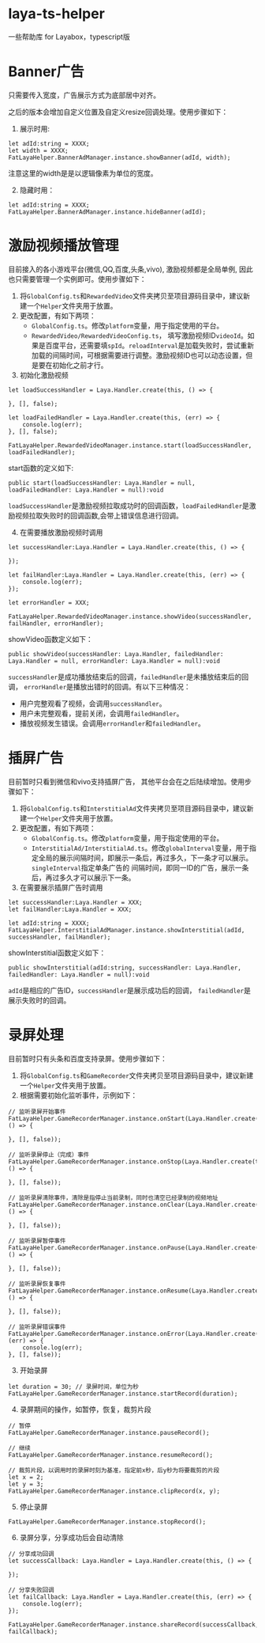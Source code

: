 # laya-ts-helper
一些帮助库 for Layabox，typescript版

# Banner广告
只需要传入宽度，广告展示方式为底部居中对齐。

之后的版本会增加自定义位置及自定义resize回调处理。使用步骤如下：
1. 展示时用:
```
let adId:string = XXXX;
let width = XXXX;
FatLayaHelper.BannerAdManager.instance.showBanner(adId, width);
```

注意这里的width是是以逻辑像素为单位的宽度。

2. 隐藏时用：
```
let adId:string = XXXX;
FatLayaHelper.BannerAdManager.instance.hideBanner(adId);
```

# 激励视频播放管理
目前接入的各小游戏平台(微信,QQ,百度,头条,vivo), 激励视频都是全局单例, 因此也只需要管理一个实例即可。使用步骤如下：
1. 将`GlobalConfig.ts`和`RewardedVideo`文件夹拷贝至项目源码目录中，建议新建一个`Helper`文件夹用于放置。
2. 更改配置，有如下两项：
    * `GlobalConfig.ts`。修改`platform`变量，用于指定使用的平台。
    * `RewardedVideo/RewardedVideoConfig.ts`， 填写激励视频ID`videoId`。如果是百度平台，还需要填`spId`。`reloadInterval`是加载失败时，尝试重新加载的间隔时间，可根据需要进行调整。激励视频ID也可以动态设置，但是要在初始化之前才行。
3. 初始化激励视频
```
let loadSuccessHandler = Laya.Handler.create(this, () => {
    
}, [], false);

let loadFailedHandler = Laya.Handler.create(this, (err) => {
    console.log(err);
}, [], false);

FatLayaHelper.RewardedVideoManager.instance.start(loadSuccessHandler, loadFailedHandler);
```

start函数的定义如下:
```
public start(loadSuccessHandler: Laya.Handler = null, loadFailedHandler: Laya.Handler = null):void
```

`loadSuccessHandler`是激励视频拉取成功时的回调函数，`loadFailedHandler`是激励视频拉取失败时的回调函数,会带上错误信息进行回调。

4. 在需要播放激励视频时调用
```
let successHandler:Laya.Handler = Laya.Handler.create(this, () => {
    
});

let failHandler:Laya.Handler = Laya.Handler.create(this, (err) => {
    console.log(err);
});

let errorHandler = XXX;

FatLayaHelper.RewardedVideoManager.instance.showVideo(successHandler, failHandler, errorHandler);
```

showVideo函数定义如下：
```
public showVideo(successHandler: Laya.Handler, failedHandler: Laya.Handler = null, errorHandler: Laya.Handler = null):void
```

`successHandler`是成功播放结束后的回调，`failedHandler`是未播放结束后的回调， `errorHandler`是播放出错时的回调。有以下三种情况：
* 用户完整观看了视频，会调用`successHandler`。
* 用户未完整观看，提前关闭，会调用`failedHandler`。
* 播放视频发生错误。会调用`errorHandler`和`failedHandler`。

# 插屏广告
目前暂时只看到微信和vivo支持插屏广告， 其他平台会在之后陆续增加。使用步骤如下：
1. 将`GlobalConfig.ts`和`InterstitialAd`文件夹拷贝至项目源码目录中，建议新建一个`Helper`文件夹用于放置。
2. 更改配置，有如下两项：
    * `GlobalConfig.ts`。修改`platform`变量，用于指定使用的平台。
    * `InterstitialAd/InterstitialAd.ts`。修改`globalInterval`变量，用于指定全局的展示间隔时间，即展示一条后，再过多久，下一条才可以展示。`singleInterval`指定单条广告的
    间隔时间，即同一ID的广告，展示一条后，再过多久才可以展示下一条。
3. 在需要展示插屏广告时调用
```
let successHandler:Laya.Handler = XXX;
let failHandler:Laya.Handler = XXX;

let adId:string = XXXX;
FatLayaHelper.InterstitialAdManager.instance.showInterstitial(adId, successHandler, failHandler);
```

showInterstitial函数定义如下：
```
public showInterstitial(adId:string, successHandler: Laya.Handler, failedHandler: Laya.Handler = null):void
```

`adId`是相应的广告ID，`successHandler`是展示成功后的回调， `failedHandler`是展示失败时的回调。

# 录屏处理
目前暂时只有头条和百度支持录屏。使用步骤如下：
1. 将`GlobalConfig.ts`和`GameRecorder`文件夹拷贝至项目源码目录中，建议新建一个`Helper`文件夹用于放置。
2. 根据需要初始化监听事件，示例如下：
```
// 监听录屏开始事件
FatLayaHelper.GameRecorderManager.instance.onStart(Laya.Handler.create(this, () => {
    
}, [], false));

// 监听录屏停止（完成）事件
FatLayaHelper.GameRecorderManager.instance.onStop(Laya.Handler.create(this, () => {
    
}, [], false));

// 监听录屏清除事件，清除是指停止当前录制，同时也清空已经录制的视频地址
FatLayaHelper.GameRecorderManager.instance.onClear(Laya.Handler.create(this, () => {
    
}, [], false));

// 监听录屏暂停事件
FatLayaHelper.GameRecorderManager.instance.onPause(Laya.Handler.create(this, () => {
    
}, [], false));

// 监听录屏恢复事件
FatLayaHelper.GameRecorderManager.instance.onResume(Laya.Handler.create(this, () => {
    
}, [], false));

// 监听录屏错误事件
FatLayaHelper.GameRecorderManager.instance.onError(Laya.Handler.create(this, (err) => {
    console.log(err);
}, [], false));
```

3. 开始录屏
```
let duration = 30; // 录屏时间，单位为秒
FatLayaHelper.GameRecorderManager.instance.startRecord(duration);
```

4. 录屏期间的操作，如暂停，恢复，裁剪片段
```
// 暂停
FatLayaHelper.GameRecorderManager.instance.pauseRecord();

// 继续
FatLayaHelper.GameRecorderManager.instance.resumeRecord();

// 裁剪片段，以调用时的录屏时刻为基准，指定前x秒，后y秒为将要裁剪的片段
let x = 2;
let y = 3;
FatLayaHelper.GameRecorderManager.instance.clipRecord(x, y);
```

5. 停止录屏
```
FatLayaHelper.GameRecorderManager.instance.stopRecord();
```

6. 录屏分享，分享成功后会自动清除
```
// 分享成功回调
let successCallback: Laya.Handler = Laya.Handler.create(this, () => {
    
});

// 分享失败回调
let failCallback: Laya.Handler = Laya.Handler.create(this, (err) => {
    console.log(err);
});

FatLayaHelper.GameRecorderManager.instance.shareRecord(successCallback, failCallback);
```
